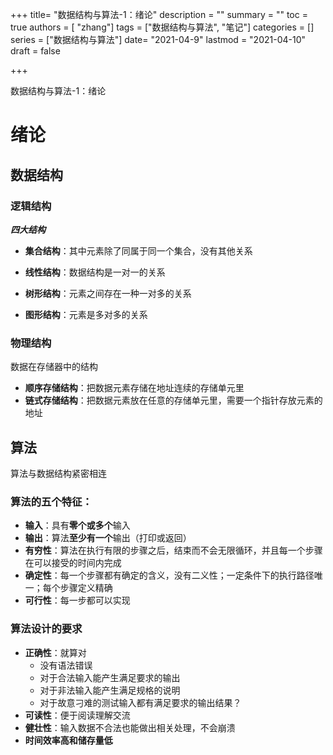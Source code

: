 +++
title= "数据结构与算法-1：绪论"
description = ""
summary = ""
toc = true
authors = [ "zhang"]
tags = ["数据结构与算法", "笔记"]
categories = []
series = ["数据结构与算法"]
date= "2021-04-9"
lastmod = "2021-04-10"
draft = false

+++

数据结构与算法-1：绪论
<!--more-->

# 绪论

## 数据结构

### 逻辑结构

***四大结构***

+ **集合结构**：其中元素除了同属于同一个集合，没有其他关系

+ **线性结构**：数据结构是一对一的关系

+ **树形结构**：元素之间存在一种一对多的关系

+ **图形结构**：元素是多对多的关系

### 物理结构

数据在存储器中的结构

+ **顺序存储结构**：把数据元素存储在地址连续的存储单元里
+ **链式存储结构**：把数据元素放在任意的存储单元里，需要一个指针存放元素的地址

## 算法

算法与数据结构紧密相连

### 算法的五个特征：

+ **输入**：具有**零个或多个**输入
+ **输出**：算法**至少有一个**输出（打印或返回）
+ **有穷性**：算法在执行有限的步骤之后，结束而不会无限循环，并且每一个步骤在可以接受的时间内完成
+ **确定性**：每一个步骤都有确定的含义，没有二义性；一定条件下的执行路径唯一；每个步骤定义精确
+ **可行性**：每一步都可以实现

### 算法设计的要求

+ **正确性**：就算对
  + 没有语法错误
  + 对于合法输入能产生满足要求的输出
  + 对于非法输入能产生满足规格的说明
  + 对于故意刁难的测试输入都有满足要求的输出结果？
+ **可读性**：便于阅读理解交流
+ **健壮性**：输入数据不合法也能做出相关处理，不会崩溃
+ **时间效率高和储存量低**

